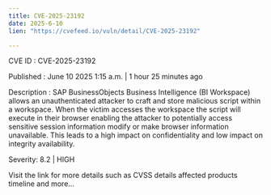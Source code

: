 ```yaml
---
title: CVE-2025-23192
date: 2025-6-10
lien: "https://cvefeed.io/vuln/detail/CVE-2025-23192"

---
```


CVE ID : CVE-2025-23192

Published :  June 10
2025
1:15 a.m. | 1 hour
25 minutes ago

Description : SAP BusinessObjects Business Intelligence (BI Workspace) allows an unauthenticated attacker to craft and store malicious script within a workspace. When the victim accesses the workspace
the script will execute in their browser enabling the attacker to potentially access sensitive session information
modify or make browser information unavailable. This leads to a high impact on confidentiality and low impact on integrity
availability.

Severity: 8.2 | HIGH

Visit the link for more details
such as CVSS details
affected products
timeline
and more...
